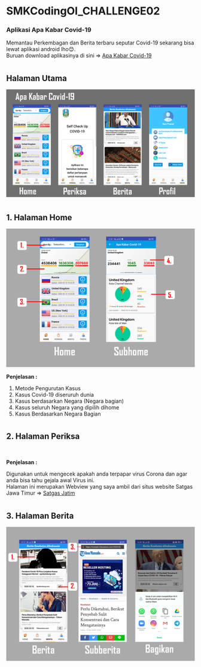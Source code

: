 # SMKCodingOI_CHALLENGE02
### Aplikasi Apa Kabar Covid-19
Memantau Perkembagan dan Berita terbaru seputar Covid-19 sekarang bisa lewat aplikasi android lho😊.\
Buruan download aplikasinya di sini => [Apa Kabar Covid-19](https://drive.google.com/open?id=1j6iqkCjzzmQrFazU2tNMZaz_5CXQjQJf)

#

## **Halaman Utama**
<img src="ScreenShots/Header.png">

#

## **1. Halaman Home**


<img src="ScreenShots/home.png">

**Penjelasan :**
1. Metode Pengurutan Kasus
2. Kasus Covid-19 diseruruh dunia
3. Kasus berdasarkan Negara (Negara bagian)
4. Kasus seluruh Negara yang dipilih dihome
5. Kasus Berdasarkan Negara Bagian
  
#
## **2. Halaman Periksa**

<img scr="ScreenShots/Perikasa.png" width="1000">

**Penjelasan :**

Digunakan untuk mengecek apakah anda terpapar virus Corona dan agar anda bisa tahu gejala awal Virus ini.\
Halaman ini merupakan Webview yang saya ambil dari situs website Satgas Jawa Timur => [Satgas Jatim](https://checkupcovid19.jatimprov.go.id/covid19/#!/checkup/)
#

## **3. Halaman Berita**

<img src="ScreenShots/Berita.png">
